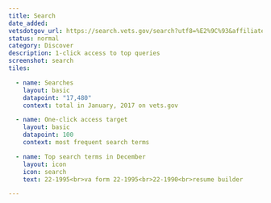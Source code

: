 ```yaml
---
title: Search
date_added:
vetsdotgov_url: https://search.vets.gov/search?utf8=%E2%9C%93&affiliate=vets.gov_search
status: normal
category: Discover
description: 1-click access to top queries
screenshot: search
tiles:

  - name: Searches
    layout: basic
    datapoint: "17,480"
    context: total in January, 2017 on vets.gov

  - name: One-click access target
    layout: basic
    datapoint: 100
    context: most frequent search terms

  - name: Top search terms in December
    layout: icon
    icon: search
    text: 22-1995<br>va form 22-1995<br>22-1990<br>resume builder

---
```

